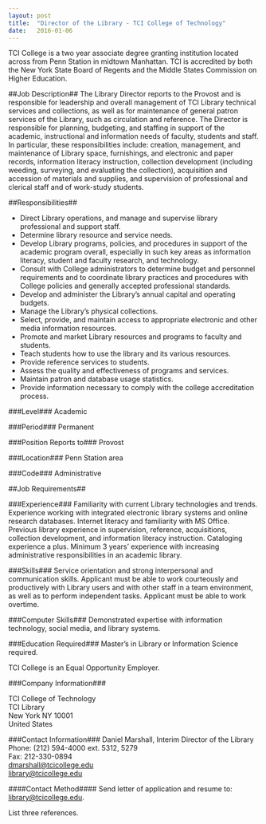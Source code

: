 ```yaml
---
layout: post
title:  "Director of the Library - TCI College of Technology"
date:   2016-01-06
---
```

TCI College is a two year associate degree granting institution located across from Penn Station in midtown Manhattan.  TCI is accredited by both the New York State Board of Regents and the Middle States Commission on Higher Education.

##Job Description##
The Library Director reports to the Provost and is responsible for leadership and overall management of TCI Library technical services and collections, as well as for maintenance of general patron services of the Library, such as circulation and reference.  The Director is responsible for planning, budgeting, and staffing in support of the academic, instructional and information needs of faculty, students and staff.  In particular, these responsibilities include: creation, management, and maintenance of Library space, furnishings, and electronic and paper records, information literacy instruction, collection development (including weeding, surveying, and evaluating the collection), acquisition and accession of materials and supplies, and supervision of professional and clerical staff and of work-study students.

##Responsibilities##
* Direct Library operations, and manage and supervise library professional and support staff.
* Determine library resource and service needs.
* Develop Library programs, policies, and procedures in support of the academic program overall, especially in such key areas as information literacy, student and faculty research, and technology.
* Consult with College administrators to determine budget and personnel requirements and to coordinate library practices and procedures with College policies and generally accepted professional standards.
* Develop and administer the Library’s annual capital and operating budgets.
* Manage the Library’s physical collections.
* Select, provide, and maintain access to appropriate electronic and other media information resources.
* Promote and market Library resources and programs to faculty and students.
* Teach students how to use the library and its various resources.
* Provide reference services to students.
* Assess the quality and effectiveness of programs and services.
* Maintain patron and database usage statistics.
* Provide information necessary to comply with the college accreditation process.



###Level###
Academic

###Period###
Permanent

###Position Reports to###
Provost

###Location###
Penn Station area

###Code###
Administrative

##Job Requirements##

###Experience###
Familiarity with current Library technologies and trends. Experience working with integrated electronic library systems and online research databases. Internet literacy and familiarity with MS Office. Previous library experience in supervision, reference, acquisitions, collection development, and information literacy instruction. Cataloging experience a plus. Minimum 3 years’ experience with increasing administrative responsibilities in an academic library.


###Skills###
Service orientation and strong interpersonal and communication skills. Applicant must be able to work courteously and productively with Library users and with other staff in a team environment, as well as to perform independent tasks. Applicant must be able to work overtime.

###Computer Skills###
Demonstrated expertise with information technology, social media, and library systems.

###Education Required###
Master’s in Library or Information Science required.  

TCI College is an Equal Opportunity Employer.

###Company Information###

TCI College of Technology  
TCI Library  
New York NY 10001  
United States

###Contact Information###
Daniel Marshall, Interim Director of the Library  
Phone: (212) 594-4000 ext. 5312, 5279  
Fax: 212-330-0894  
[dmarshall@tcicollege.edu](mailto:dmarshall@tcicollege.edu)  
[library@tcicollege.edu](library@tcicollege.edu)  

####Contact Method####
Send letter of application and resume to: [library@tcicollege.edu](mailto:library@tcicollege.edu). 

List three references.
